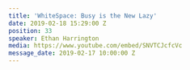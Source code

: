 ```yaml
---
title: 'WhiteSpace: Busy is the New Lazy'
date: 2019-02-18 15:29:00 Z
position: 33
speaker: Ethan Harrington
media: https://www.youtube.com/embed/SNVTCJcfcVc
message_date: 2019-02-17 10:00:00 Z
---
```


